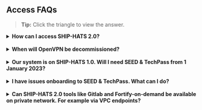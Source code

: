 ## Access FAQs

>**Tip:** Click the triangle to view the answer.

<details>
  <summary><b>How can I access SHIP-HATS 2.0?</b></summary><br>

SHIP-HATS 2.0 tools including Portal can be accessed using GSIB or SEED-enabled developer device authenticated using TechPass. For more information, refer to the [Architecture > Access](https://docs.developer.tech.gov.sg/docs/ship-hats-getting-started/architecture?id=access) documentation in the [SHIP-HATS Getting Started](https://docs.developer.tech.gov.sg/docs/ship-hats-getting-started/) documentation.

</details>
<br>

<details>
  <summary><b> When will OpenVPN be decommissioned? </b></summary><br>

OpenVPN will be decommissioned by 31 December 2022. From 1 January 2023, user must use TechPass to login to SHIP HATS 1.0 or 2.0. For more information, refer to the [Key tool decommission dates](https://docs.developer.tech.gov.sg/docs/ship-hats-migration/ship-hats-migration-what-to-expect?id=key-tool-decommission-dates) documentation. 

</details>
<br>

<details>
  <summary><b> Our system is on SHIP-HATS 1.0. Will I need SEED & TechPass from 1 January 2023? </b></summary><br>

Yes. All SHIP-HATS users have been invited to onboard to TechPass. By 31 December 2022, users must switch from OpenVPN to TechPass. If you have not received the onboarding email, please send an email to [enquiries_ship@tech.gov.sg](enquiries_ship@tech.gov.sg)
</details>
<br>

<details>
  <summary><b> I have issues onboarding to SEED & TechPass. What can I do? </b></summary><br>

[Raise a service request with the TechPass team](https://docs.developer.tech.gov.sg/docs/techpass-user-guide/support/overview).
</details>
<br>

<details>
  <summary><b> Can SHIP-HATS 2.0 tools like Gitlab and Fortify-on-demand be available on private network. For example via VPC endpoints? </b></summary><br>

Yes
</details>
<br>



<!--
<details>
  <summary><b>I have a new project. When can I come on board on 2.0?  </b></summary><br>

- New subscribers: We will onboard new subscribers to SHIP-HATS 2.0 from November. 
- Existing subscribers, new system: If you are an existing subscriber, you can plan migration of your existing systems to get access to SHIP-HATS 2.0. We are supporting access to 1.0 and 2.0 only for those who are migrating. 

</details>
<br>

<details>
  <summary><b> Can I access 1.0 and 2.0 tools?
 </b></summary><br>

During the migration slot you choose, you will have access to both. Before you start migration, you will have access to 1.0 tools only and post your migration you will have access


</details>
<br>

<details>
  <summary><b>  </b></summary><br>


</details>
<br>

<details>
  <summary><b>  </b></summary><br>


</details>
<br>

<details>
  <summary><b>  </b></summary><br>


</details>
<br>

<details>
  <summary><b>  </b></summary><br>


</details>
<br>

<details>
  <summary><b>  </b></summary><br>


</details>
<br>

-->